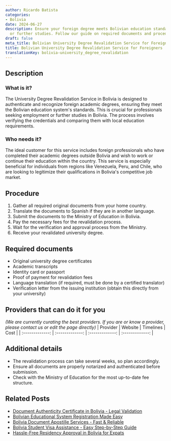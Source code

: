 ```yaml
---
author: Ricardo Batista
categories:
- Bolivia
date: 2024-06-27
description: Ensure your foreign degree meets Bolivian education standards for employment
  or further studies. Follow our guide on required documents and procedures.
draft: false
meta_title: Bolivian University Degree Revalidation Service for Foreigners
title: Bolivian University Degree Revalidation Service for Foreigners
translationKey: bolivia-university_degree_revalidation
---
```



## Description
### What is it?
The University Degree Revalidation Service in Bolivia is designed to authenticate and recognize foreign academic degrees, ensuring they meet the Bolivian education system's standards. This is crucial for professionals seeking employment or further studies in Bolivia. The process involves verifying the credentials and comparing them with local education requirements.

### Who needs it?
The ideal customer for this service includes foreign professionals who have completed their academic degrees outside Bolivia and wish to work or continue their education within the country. This service is especially beneficial for individuals from regions like Venezuela, Peru, and Chile, who are looking to legitimize their qualifications in Bolivia's competitive job market.

## Procedure

1. Gather all required original documents from your home country.
2. Translate the documents to Spanish if they are in another language.
3. Submit the documents to the Ministry of Education in Bolivia.
4. Pay the necessary fees for the revalidation process.
5. Wait for the verification and approval process from the Ministry.
6. Receive your revalidated university degree.


## Required documents

- Original university degree certificates
- Academic transcripts
- Identity card or passport
- Proof of payment for revalidation fees
- Language translation (if required, must be done by a certified translator)
- Verification letter from the issuing institution (obtain this directly from your university)


## Providers that can do it for you
_(We are currently curating the best providers. If you are or know a provider, please contact us or edit the page directly)_
| Provider        |     Website     |     Timelines    |       Cost      |
| :-------------: | :-------------: |  :-------------: | :-------------: |

## Additional details

- The revalidation process can take several weeks, so plan accordingly.
- Ensure all documents are properly notarized and authenticated before submission.
- Check with the Ministry of Education for the most up-to-date fee structure.




## Related Posts

- [Document Authenticity Certificate in Bolivia - Legal Validation](https://tramitit.com/guides/bolivia/document_authenticity_certificate/)
- [Bolivian Educational System Registration Made Easy](https://tramitit.com/guides/bolivia/educational_system_registration/)
- [Bolivia Document Apostille Services - Fast & Reliable](https://tramitit.com/guides/bolivia/document_apostille/)
- [Bolivia Student Visa Assistance - Easy Step-by-Step Guide](https://tramitit.com/guides/bolivia/student_visa_request/)
- [Hassle-Free Residency Approval in Bolivia for Expats](https://tramitit.com/guides/bolivia/residency_request/)